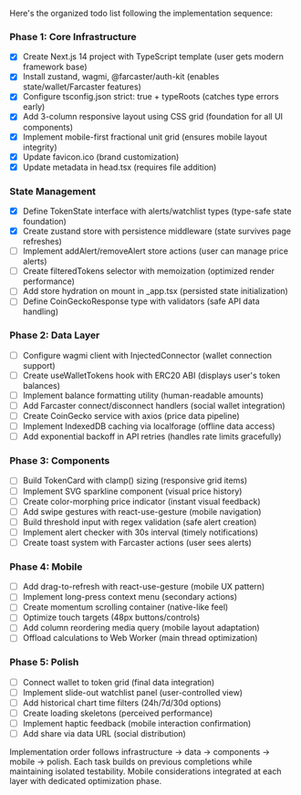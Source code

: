 Here's the organized todo list following the implementation sequence:

### Phase 1: Core Infrastructure
- [x] Create Next.js 14 project with TypeScript template (user gets modern framework base)
- [x] Install zustand, wagmi, @farcaster/auth-kit (enables state/wallet/Farcaster features)
- [x] Configure tsconfig.json strict: true + typeRoots (catches type errors early)
- [x] Add 3-column responsive layout using CSS grid (foundation for all UI components)
- [x] Implement mobile-first fractional unit grid (ensures mobile layout integrity)
- [x] Update favicon.ico (brand customization)
- [x] Update metadata in head.tsx (requires file addition)

### State Management
- [x] Define TokenState interface with alerts/watchlist types (type-safe state foundation)
- [x] Create zustand store with persistence middleware (state survives page refreshes)
- [ ] Implement addAlert/removeAlert store actions (user can manage price alerts)
- [ ] Create filteredTokens selector with memoization (optimized render performance)
- [ ] Add store hydration on mount in _app.tsx (persisted state initialization)
- [ ] Define CoinGeckoResponse type with validators (safe API data handling)

### Phase 2: Data Layer
- [ ] Configure wagmi client with InjectedConnector (wallet connection support)
- [ ] Create useWalletTokens hook with ERC20 ABI (displays user's token balances)
- [ ] Implement balance formatting utility (human-readable amounts)
- [ ] Add Farcaster connect/disconnect handlers (social wallet integration)
- [ ] Create CoinGecko service with axios (price data pipeline)
- [ ] Implement IndexedDB caching via localforage (offline data access)
- [ ] Add exponential backoff in API retries (handles rate limits gracefully)

### Phase 3: Components
- [ ] Build TokenCard with clamp() sizing (responsive grid items)
- [ ] Implement SVG sparkline component (visual price history)
- [ ] Create color-morphing price indicator (instant visual feedback)
- [ ] Add swipe gestures with react-use-gesture (mobile navigation)
- [ ] Build threshold input with regex validation (safe alert creation)
- [ ] Implement alert checker with 30s interval (timely notifications)
- [ ] Create toast system with Farcaster actions (user sees alerts)

### Phase 4: Mobile
- [ ] Add drag-to-refresh with react-use-gesture (mobile UX pattern)
- [ ] Implement long-press context menu (secondary actions)
- [ ] Create momentum scrolling container (native-like feel)
- [ ] Optimize touch targets (48px buttons/controls)
- [ ] Add column reordering media query (mobile layout adaptation)
- [ ] Offload calculations to Web Worker (main thread optimization)

### Phase 5: Polish
- [ ] Connect wallet to token grid (final data integration)
- [ ] Implement slide-out watchlist panel (user-controlled view)
- [ ] Add historical chart time filters (24h/7d/30d options)
- [ ] Create loading skeletons (perceived performance)
- [ ] Implement haptic feedback (mobile interaction confirmation)
- [ ] Add share via data URL (social distribution)

Implementation order follows infrastructure → data → components → mobile → polish. Each task builds on previous completions while maintaining isolated testability. Mobile considerations integrated at each layer with dedicated optimization phase.
